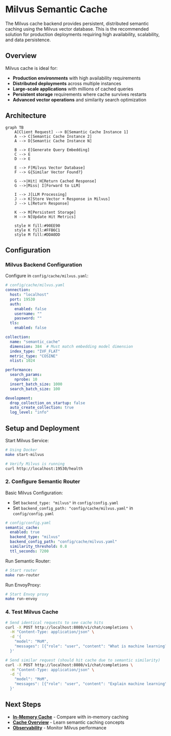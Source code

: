 # Milvus Semantic Cache

The Milvus cache backend provides persistent, distributed semantic caching using the Milvus vector database. This is the recommended solution for production deployments requiring high availability, scalability, and data persistence.

## Overview

Milvus cache is ideal for:

- **Production environments** with high availability requirements
- **Distributed deployments** across multiple instances
- **Large-scale applications** with millions of cached queries
- **Persistent storage** requirements where cache survives restarts
- **Advanced vector operations** and similarity search optimization

## Architecture

```mermaid
graph TB
    A[Client Request] --> B[Semantic Cache Instance 1]
    A --> C[Semantic Cache Instance 2]
    A --> D[Semantic Cache Instance N]

    B --> E[Generate Query Embedding]
    C --> E
    D --> E

    E --> F[Milvus Vector Database]
    F --> G{Similar Vector Found?}

    G -->|Hit| H[Return Cached Response]
    G -->|Miss| I[Forward to LLM]

    I --> J[LLM Processing]
    J --> K[Store Vector + Response in Milvus]
    J --> L[Return Response]

    K --> M[Persistent Storage]
    H --> N[Update Hit Metrics]

    style H fill:#90EE90
    style K fill:#FFB6C1
    style M fill:#DDA0DD
```

## Configuration

### Milvus Backend Configuration

Configure in `config/cache/milvus.yaml`:

```yaml
# config/cache/milvus.yaml
connection:
  host: "localhost"
  port: 19530
  auth:
    enabled: false
    username: ""
    password: ""
  tls:
    enabled: false

collection:
  name: "semantic_cache"
  dimension: 384  # Must match embedding model dimension
  index_type: "IVF_FLAT"
  metric_type: "COSINE"
  nlist: 1024

performance:
  search_params:
    nprobe: 10
  insert_batch_size: 1000
  search_batch_size: 100

development:
  drop_collection_on_startup: false
  auto_create_collection: true
  log_level: "info"
```

## Setup and Deployment

Start Milvus Service:

```bash
# Using Docker
make start-milvus

# Verify Milvus is running
curl http://localhost:19530/health
```

### 2. Configure Semantic Router

Basic Milvus Configuration:

- Set `backend_type: "milvus"` in `config/config.yaml`
- Set `backend_config_path: "config/cache/milvus.yaml"` in `config/config.yaml`

```yaml
# config/config.yaml
semantic_cache:
  enabled: true
  backend_type: "milvus"
  backend_config_path: "config/cache/milvus.yaml"
  similarity_threshold: 0.8
  ttl_seconds: 7200
```

Run Semantic Router:

```bash
# Start router
make run-router
```

Run EnvoyProxy:

```bash
# Start Envoy proxy
make run-envoy
```

### 4. Test Milvus Cache

```bash
# Send identical requests to see cache hits
curl -X POST http://localhost:8080/v1/chat/completions \
  -H "Content-Type: application/json" \
  -d '{
    "model": "MoM",
    "messages": [{"role": "user", "content": "What is machine learning?"}]
  }'

# Send similar request (should hit cache due to semantic similarity)
curl -X POST http://localhost:8080/v1/chat/completions \
  -H "Content-Type: application/json" \
  -d '{
    "model": "MoM",
    "messages": [{"role": "user", "content": "Explain machine learning"}]
  }'
```

## Next Steps

- **[In-Memory Cache](./in-memory-cache.md)** - Compare with in-memory caching
- **[Cache Overview](./overview.md)** - Learn semantic caching concepts
- **[Observability](../observability/overview.md)** - Monitor Milvus performance
